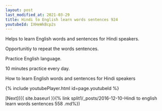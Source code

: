 ```yaml
---
layout: post
last_modified_at: 2021-03-29
title: Hindi to English learn words sentences 924 
youtubeId: IXHeWkBcp2s
---
```

 
 
Helps to learn English words and sentences for Hindi speakers.

Opportunitiy to repeat the words sentences. 

Practice English language. 
 
10 minutes practice every day. 
 
How to learn English words and sentences for Hindi speakers 
 
{% include youtubePlayer.html id=page.youtubeId %}
 
 
[Next]({{ site.baseurl }}{% link  split1/_posts/2016-12-10-Hindi to english learn words sentences 558 .md%})
 

